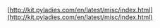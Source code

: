 [http://kit.pyladies.com/en/latest/misc/index.html](http://kit.pyladies.com/en/latest/misc/index.html)